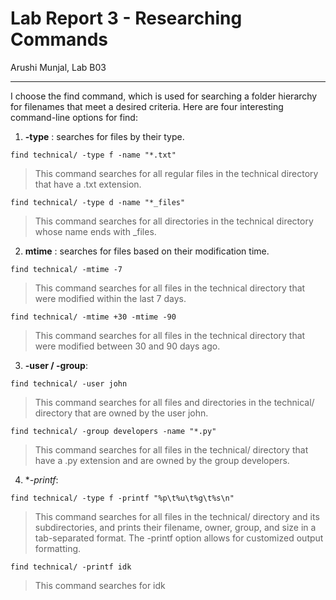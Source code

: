 # Lab Report 3 - Researching Commands
Arushi Munjal, Lab B03

---

I choose the find command, which is used for searching a folder hierarchy for filenames that meet a desired criteria. Here are four interesting command-line options for find:

1. **-type** : searches for files by their type. 

```
find technical/ -type f -name "*.txt" 
```

> This command searches for all regular files in the technical directory that have a .txt extension.

```
find technical/ -type d -name "*_files" 
```

> This command searches for all directories in the technical directory whose name ends with _files.

2. **mtime** :  searches for files based on their modification time.

```
find technical/ -mtime -7
```

> This command searches for all files in the technical directory that were modified within the last 7 days.

```
find technical/ -mtime +30 -mtime -90
```

> This command searches for all files in the technical directory that were modified between 30 and 90 days ago.

3. **-user / -group**: 

```
find technical/ -user john
```

> This command searches for all files and directories in the technical/ directory that are owned by the user john.

```
find technical/ -group developers -name "*.py"
```

> This command searches for all files in the technical/ directory that have a .py extension and are owned by the group developers.


4. **-printf*: 

```
find technical/ -type f -printf "%p\t%u\t%g\t%s\n"
```

> This command searches for all files in the technical/ directory and its subdirectories, and prints their filename, owner, group, and size in a tab-separated format. The -printf option allows for customized output formatting.

```
find technical/ -printf idk
```

> This command searches for idk




